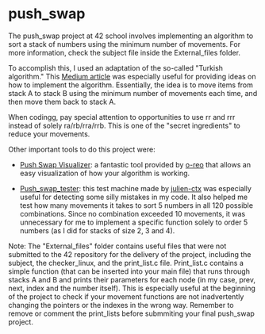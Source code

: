 # push_swap
The push_swap project at 42 school involves implementing an algorithm to sort a stack of numbers using the minimum number of movements. For more information, check the subject file inside the External_files folder.

To accomplish this, I used an adaptation of the so-called "Turkish algorithm." This [Medium article](url) was especially useful for providing ideas on how to implement the algorithm. Essentially, the idea is to move items from stack A to stack B using the minimum number of movements each time, and then move them back to stack A.

When codingg, pay special attention to opportunities to use rr and rrr instead of solely ra/rb/rra/rrb. This is one of the "secret ingredients" to reduce your movements.

Other important tools to do this project were:

- [Push Swap Visualizer](url): a fantastic tool provided by [o-reo](https://github.com/o-reo) that allows an easy visualization of how your algorithm is working.

- [Push_swap_tester](https://github.com/julien-ctx/push-swap-tester): this test machine made by [julien-ctx](https://github.com/julien-ctx) was especially useful for detecting some silly mistakes in my code. It also helped me test how many movements it takes to sort 5 numbers in all 120 possible combinations. Since no combination exceeded 10 movements, it was unnecessary for me to implement a specific function solely to order 5 numbers (as I did for stacks of size 2, 3 and 4).

Note: The "External_files" folder contains useful files that were not submitted to the 42 repository for the delivery of the project, including the subject, the checker_linux, and the print_list.c file. Print_list.c contains a simple function (that can be inserted into your main file) that runs through stacks A and B and prints their parameters for each node (in my case, prev, next, index and the number itself). This is especially useful at the beginning of the project to check if your movement functions are not inadvertently changing the pointers or the indexes in the wrong way. Remember to remove or comment the print_lists before submmiting your final push_swap project.
